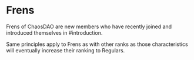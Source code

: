 # Frens

Frens of ChaosDAO are new members who have recently joined and introduced themselves in #introduction.

Same principles apply to Frens as with other ranks as those characteristics will eventually increase their ranking to Regulars.
